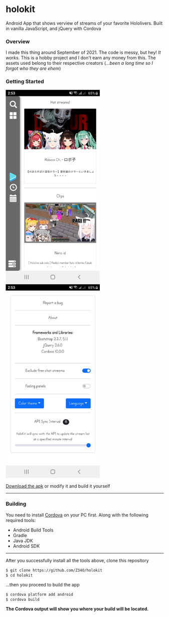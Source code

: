 # holokit
Android App that shows verview of streams of your favorite Hololivers. Built in vanilla JavaScript, and jQuery with Cordova

### Overview
I made this thing around September of 2021. The code is messy, but hey! _It works._
This is a hobby project and I don't earn any money from this. The assets used belong to their respective creators (_...been a long time so I forgot who they are ehem_)


### Getting Started
<p float="left">
    <img src="https://github.com/Z34O/holokit/blob/main/builds/DashboardHolokit.jpg" width="300" />
    <img src="https://github.com/Z34O/holokit/blob/main/builds/SettingsHolokit.jpg" width="300" />
</p>

[Download the apk](https://github.com/Z34O/holokit/raw/main/builds/HoloKitv1.0.0.apk "Holokitv1.0.0") or modify it and build it yourself

---

### Building
You need to install [Cordova](https://cordova.apache.org/docs/en/10.x/guide/cli/ "Cordova Installation") on your PC first. Along with the following required tools:
* Android Build Tools
* Gradle
* Java JDK
* Android SDK

---

After you successfully install all the tools above, clone this repository
```
$ git clone https://github.com/Z34O/holokit
$ cd holokit
```

...then you proceed to build the app
```
$ cordova platform add android
$ cordova build
```

__The Cordova output will show you where your build will be located.__
